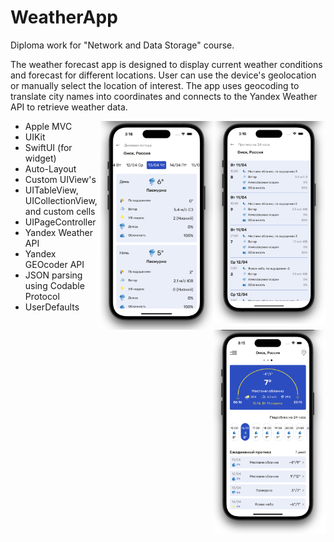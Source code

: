 # WeatherApp

Diploma work for "Network and Data Storage" course. 

The weather forecast app is designed to display current weather conditions and forecast for different locations. User can use the device's geolocation or manually select the location of interest. The app uses geocoding to translate city names into coordinates and connects to the Yandex Weather API to retrieve weather data.
<div align="center">
  <img src="./example3.png" align="right" width="180">
  <img src="./example2.png" align="right" width="180">
  <img src="./example.png" align="right" width="180">
  <p align="left">  </p> </div>
  
  
  
  - Apple MVC
  - UIKit
  - SwiftUI (for widget)
  - Auto-Layout
  - Custom UIView's
  - UITableView, UICollectionView, and custom cells
  - UIPageController
  - Yandex Weather API
  - Yandex GEOcoder API
  - JSON parsing using Codable Protocol
  - UserDefaults
  
  
